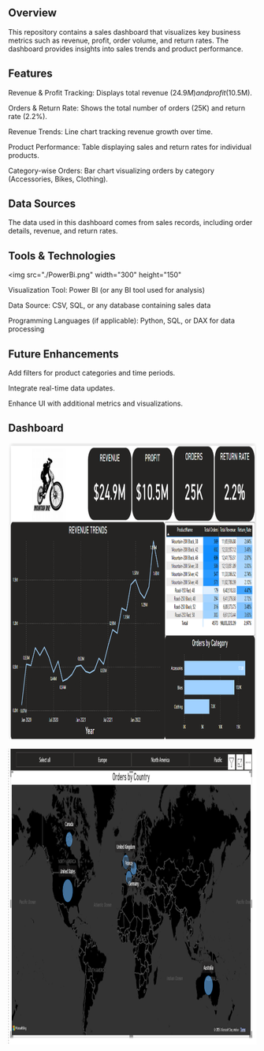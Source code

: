 ## Overview

This repository contains a sales dashboard that visualizes key business metrics such as revenue, profit, order volume, and return rates. The dashboard provides insights into sales trends and product performance.

## Features

Revenue & Profit Tracking: Displays total revenue ($24.9M) and profit ($10.5M).

Orders & Return Rate: Shows the total number of orders (25K) and return rate (2.2%).

Revenue Trends: Line chart tracking revenue growth over time.

Product Performance: Table displaying sales and return rates for individual products.

Category-wise Orders: Bar chart visualizing orders by category (Accessories, Bikes, Clothing).

## Data Sources

The data used in this dashboard comes from sales records, including order details, revenue, and return rates.

## Tools & Technologies

<img src="./PowerBi.png" width="300" height="150"

Visualization Tool: Power BI (or any BI tool used for analysis)

Data Source: CSV, SQL, or any database containing sales data

Programming Languages (if applicable): Python, SQL, or DAX for data processing

## Future Enhancements

Add filters for product categories and time periods.

Integrate real-time data updates.

Enhance UI with additional metrics and visualizations.

## Dashboard

<img src="Images/Dashboard.png" width="3000" height="600"/>&nbsp;
<img src="Images/Page2.png" width="3000" height="600"/>&nbsp;

